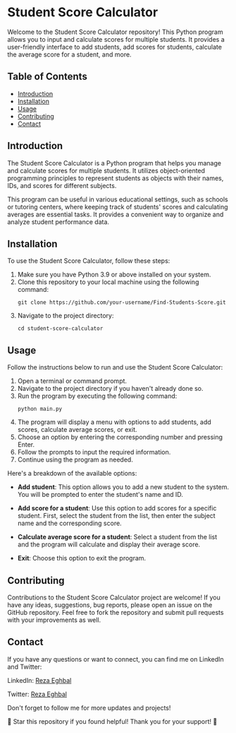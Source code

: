 # Student Score Calculator

Welcome to the Student Score Calculator repository! This Python program allows you to input and calculate scores for multiple students. It provides a user-friendly interface to add students, add scores for students, calculate the average score for a student, and more.

## Table of Contents
- [Introduction](#introduction)
- [Installation](#installation)
- [Usage](#usage)
- [Contributing](#contributing)
- [Contact](#contact)

## Introduction

The Student Score Calculator is a Python program that helps you manage and calculate scores for multiple students. It utilizes object-oriented programming principles to represent students as objects with their names, IDs, and scores for different subjects.

This program can be useful in various educational settings, such as schools or tutoring centers, where keeping track of students' scores and calculating averages are essential tasks. It provides a convenient way to organize and analyze student performance data.

## Installation

To use the Student Score Calculator, follow these steps:

1. Make sure you have Python 3.9 or above installed on your system.
2. Clone this repository to your local machine using the following command:
   ```
   git clone https://github.com/your-username/Find-Students-Score.git
   ```
3. Navigate to the project directory:
   ```
   cd student-score-calculator
   ```

## Usage

Follow the instructions below to run and use the Student Score Calculator:

1. Open a terminal or command prompt.
2. Navigate to the project directory if you haven't already done so.
3. Run the program by executing the following command:
   ```
   python main.py
   ```
4. The program will display a menu with options to add students, add scores, calculate average scores, or exit.
5. Choose an option by entering the corresponding number and pressing Enter.
6. Follow the prompts to input the required information.
7. Continue using the program as needed.

Here's a breakdown of the available options:

- **Add student**: This option allows you to add a new student to the system. You will be prompted to enter the student's name and ID.

- **Add score for a student**: Use this option to add scores for a specific student. First, select the student from the list, then enter the subject name and the corresponding score.

- **Calculate average score for a student**: Select a student from the list and the program will calculate and display their average score.

- **Exit**: Choose this option to exit the program.

## Contributing

Contributions to the Student Score Calculator project are welcome! If you have any ideas, suggestions, bug reports, please open an issue on the GitHub repository. Feel free to fork the repository and submit pull requests with your improvements as well.

## Contact

If you have any questions or want to connect, you can find me on LinkedIn and Twitter:

LinkedIn: [Reza Eghbal](https://www.linkedin.com/in/mreghbal)

Twitter: [Reza Eghbal](https://twitter.com/mreghbal)

Don't forget to follow me for more updates and projects!

🌟 Star this repository if you found helpful! Thank you for your support! 🌟

